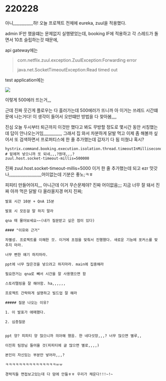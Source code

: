 # 220228

아니,,,,,,,,,,,,,,,,하! 오늘 프로젝트 전체에 eureka, zuul을 적용했다.

admin IF만 했을떄는 문제없지 실행됐었는데, booking IF에 적용하고 각 스레드가 돌면서 10초 슬립하는것 때문에, 

api gateway에는 

>  com.netflix.zuul.exception.ZuulException:Forwarding error
> 
>  java.net.SocketTimeoutException:Read timed out

test application에는 

<img src="https://user-images.githubusercontent.com/24339310/155983450-faf280d4-2f7f-4515-b1c9-aca36b79da59.png">

이렇게 500에러 뜨는거,,,

근데 진짜 웃긴게 플로우는 다 흘러가는데 500에러가 뜨니까 아 이거는 쓰레드 시간떄문에 나는거다! 이 생각이 들어서 오만떄만 방법을 다 찾아봄,,,,



진심 오늘 두시부터 퇴근까지 이것만 했다고 봐도 무방할 정도로 몇시간 동안 서칭했는데 답이 안나오는거임,,,,,,,,,,,,,,, 그래서 집 와서 차분하게 닭발 먹고 이제 좀 해볼까 싶어서 또 검색하면서 프로퍼티스에 한 줄 추가했는데 갑자기 다 됨 미쳤냐 혹시?



```properties
hystrix.command.booking.execution.isolation.thread.timeoutInMillisecond=500000
# 밑에꺼 넣으니까 또 되네,,,?뭔데,,,?
zuul.host.socket-timeout-millis=500000
```

진짜 zuul.host.socket-timeout-millis=5000 이거 한 줄 추가했는데 되고 ezr 맛갓나,,,,,,,,,,,,,,,,,,,,,,,,,,어이없는데 기분은 좋노;ㅋㅎ



피피티 만들어야지,,, 아니근데 이거 무슨문제야? 진짜 어이없음;;; 지금 너무 잘 돼서 진짜 아까 먹은 닭발 다 올라올지경 머지 진짜;







```textile
발표 시간 10분 + QnA 15분

발표 시 모든걸 말 하지 말라

qna 때 물어보세요~~(내가 질문받고 싶은 점이 있다)

#### "이유와 근거"

차별성. 프로젝트를 이해한 것. 이거에 초점을 맞춰서 진행했다. 새로운 기능에 포커스를 맞추지 마라.

너무 뻔한 얘기 하지마라.

ppt에 너무 많은것을 넣으려고 하지마라. main에 집중해라

필요한거는 qna로 빼서 시간을 잘 사용했으면 함

스토리텔링을 잘 해야함. ha,,,,,,

프로젝트 간략하게 설명하고 빌드업 잘 해라

##### 질문 나오는 이유?

1. 이 발표가 애매했다.

2. 심층질문


ppt 양? 피피티 양 많으니까 의아해 했음. 한 네다섯장,,,? 너무 많으면 별루,,

이진희 팀장님 들어올 것(피피티에 글 많으면 별로,,,,)

본인이 자신있는 부분만 넣어라,,,?

ㅋㅋㅋㅋㅋㅋㅋㅋㅋㅋㅋㅋㅋㅋㅋㅠㅠ

경력직들 면접보고있는데 다 맘에 안듦ㅎㅎ 우리가 채운다!!!~!~
```
